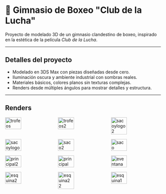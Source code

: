 # 🥊 Gimnasio de Boxeo "Club de la Lucha"

Proyecto de modelado 3D de un gimnasio clandestino de boxeo, inspirado en la estética de la película *Club de la Lucha*.

---

## Detalles del proyecto

- Modelado en 3DS Max con piezas diseñadas desde cero.
- Iluminación oscura y ambiente industrial con sombras reales.
- Materiales básicos, colores planos sin texturas complejas.
- Renders desde múltiples ángulos para mostrar detalles y estructura.

---

## Renders

<div style="display: flex; gap: 10px; flex-wrap: wrap; margin-bottom: 15px;">
  <img src="https://github.com/user-attachments/assets/81e1d044-b6d0-4da9-b32d-bcd0e88d9041" alt="trofeos" width="32%" />
  <img src="https://github.com/user-attachments/assets/c0822c81-9b34-49d3-8f36-a42fc6e74302" alt="trofeos2" width="32%" />
  <img src="https://github.com/user-attachments/assets/ca5c2080-1dd7-4800-9570-1f7b57059fd4" alt="sacoylogo2" width="32%" />
</div>

<div style="display: flex; gap: 10px; flex-wrap: wrap; margin-bottom: 15px;">
  <img src="https://github.com/user-attachments/assets/36863942-799e-4811-9774-e82c44df254b" alt="sacoylogo" width="32%" />
  <img src="https://github.com/user-attachments/assets/e0997eac-73d3-44de-a67e-cc9079d19ccf" alt="saco2" width="32%" />
  <img src="https://github.com/user-attachments/assets/addd8b3d-8a14-410d-a7dc-70cd3348379a" alt="saco" width="32%" />
</div>

<div style="display: flex; gap: 10px; flex-wrap: wrap; margin-bottom: 15px;">
  <img src="https://github.com/user-attachments/assets/3417850e-3860-4a65-906f-6e7fc843d836" alt="principal2" width="32%" />
  <img src="https://github.com/user-attachments/assets/4559cb88-f0c4-456c-a9aa-e1efd2183c9f" alt="principal" width="32%" />
  <img src="https://github.com/user-attachments/assets/c0b5d514-408b-44a2-a9f8-14fbc6690cff" alt="eventana" width="32%" />
</div>

<div style="display: flex; gap: 10px; flex-wrap: wrap; margin-bottom: 15px;">
  <img src="https://github.com/user-attachments/assets/7a9729c6-c911-4ffa-af0e-80a21ce4a67c" alt="esquina2" width="32%" />
  <img src="https://github.com/user-attachments/assets/c768019f-cfab-44bb-95d8-a6fd5f3249c0" alt="esquina2 2" width="32%" />
  <img src="https://github.com/user-attachments/assets/15f6f059-d899-494f-bfed-d48af2a9d239" alt="esquina1" width="32%" />
</div>

